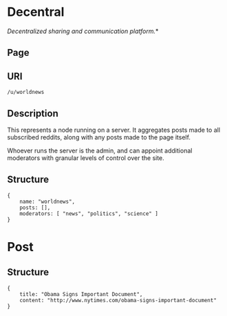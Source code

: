 # Decentral
*Decentralized sharing and communication platform.**



## Page

## URI

`/u/worldnews`

## Description
This represents a node running on a server. It aggregates posts made to all subscribed reddits, along with any posts made to the page itself.

Whoever runs the server is the admin, and can appoint additional moderators with granular levels of control over the site.

## Structure

    { 
        name: "worldnews",
        posts: [],
        moderators: [ "news", "politics", "science" ]
    }

# Post

## Structure

    {
        title: "Obama Signs Important Document",
        content: "http://www.nytimes.com/obama-signs-important-document"
    }